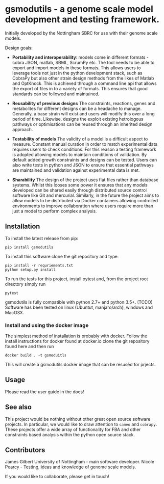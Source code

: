 # gsmodutils - a genome scale model development and testing framework.
Initially developed by the Nottingham SBRC for use with their genome scale models.

Design goals:

* **Portability and interoperability**:
models come in different formats - cobra JSON, matlab, SBML, ScrumPy etc. The tool needs to be able to export and
import models in these formats. This allows users to leverage tools not just in the python development stack, such
as CobraPy but also other strain design methods from the likes of Matlab and OptKnock. This is achieved through
a command line api that allows the export of files in to a variety of formats. This ensures that good standards
can be followed and maintained.

* **Reusability of previous designs**
The constraints, reactions, genes and metabolites for different designs can be a headache to manage. Generally, a
base strain will exist and users will modify this over a long period of time. Likewise, designs the exploit existing
hetrologous pathways or optimisations can be reused through an inherited design approach.

* **Testability of models**
The validity of a model is a difficult aspect to measure. Constant manual curation in order to match experimental
data requires users to check conditions. For this reason a testing framework is adopted allowing models to maintain
conditions of validation. By default added growth constraints and designs can be tested. Users can also write tests
in python and JSON to ensure that essential pathways are maintained and validation against experimental data is met.

* **Sharability**
The design of the project uses flat files rather than database systems. Whilst this looses some power it ensures
that any models developed can be shared easily through distributed source control software like Git
and mercurial. Similarly, in the future the project aims to allow models to be distributed via Docker containers
allowing controlled environments to improve collaboration where users require more than just a model to perform
complex analysis.


## Installation

To install the latest release from pip:

    pip install gsmodutils

To install this software clone the git repository and type:

    pip install -r requriements.txt
    python setup.py install
    
To run the tests for this project, install pytest and, from the project root directory simply run

    pytest
    
gsmodutils is fully compatible with python 2.7+ and python 3.5+.
(TODO) Software has been tested on linux (Ubuntut, manjaro/arch), windows and MacOSX. 

### Install and using the docker image

The simplest method of installation is probably with docker. 
Follow the install instructions for docker found at docker.io clone the git repository found here and then run

    docker build . -t gsmoduitls

This will create a gsmodutils docker image that can be resused for prjects.

## Usage
Please read the user guide in the docs!

## See also

This project would be nothing without other great open source software projects.
In particular, we would like to draw attention to ```cameo``` and ```cobrapy```.
These projects offer a wide array of functionality for FBA and other constraints based
analysis within the python open source stack.


## Contributors
James Gilbert  University of Nottingham - main software developer.
Nicole Pearcy - Testing, ideas and knowledge of genome scale models.

If you would like to collaborate, please get in touch!
